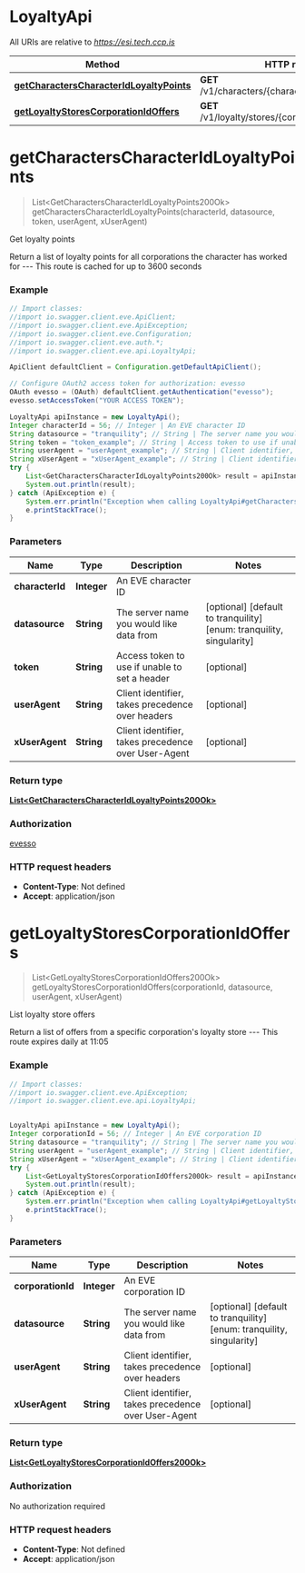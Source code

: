 # LoyaltyApi

All URIs are relative to *https://esi.tech.ccp.is*

Method | HTTP request | Description
------------- | ------------- | -------------
[**getCharactersCharacterIdLoyaltyPoints**](LoyaltyApi.md#getCharactersCharacterIdLoyaltyPoints) | **GET** /v1/characters/{character_id}/loyalty/points/ | Get loyalty points
[**getLoyaltyStoresCorporationIdOffers**](LoyaltyApi.md#getLoyaltyStoresCorporationIdOffers) | **GET** /v1/loyalty/stores/{corporation_id}/offers/ | List loyalty store offers


<a name="getCharactersCharacterIdLoyaltyPoints"></a>
# **getCharactersCharacterIdLoyaltyPoints**
> List&lt;GetCharactersCharacterIdLoyaltyPoints200Ok&gt; getCharactersCharacterIdLoyaltyPoints(characterId, datasource, token, userAgent, xUserAgent)

Get loyalty points

Return a list of loyalty points for all corporations the character has worked for  ---  This route is cached for up to 3600 seconds

### Example
```java
// Import classes:
//import io.swagger.client.eve.ApiClient;
//import io.swagger.client.eve.ApiException;
//import io.swagger.client.eve.Configuration;
//import io.swagger.client.eve.auth.*;
//import io.swagger.client.eve.api.LoyaltyApi;

ApiClient defaultClient = Configuration.getDefaultApiClient();

// Configure OAuth2 access token for authorization: evesso
OAuth evesso = (OAuth) defaultClient.getAuthentication("evesso");
evesso.setAccessToken("YOUR ACCESS TOKEN");

LoyaltyApi apiInstance = new LoyaltyApi();
Integer characterId = 56; // Integer | An EVE character ID
String datasource = "tranquility"; // String | The server name you would like data from
String token = "token_example"; // String | Access token to use if unable to set a header
String userAgent = "userAgent_example"; // String | Client identifier, takes precedence over headers
String xUserAgent = "xUserAgent_example"; // String | Client identifier, takes precedence over User-Agent
try {
    List<GetCharactersCharacterIdLoyaltyPoints200Ok> result = apiInstance.getCharactersCharacterIdLoyaltyPoints(characterId, datasource, token, userAgent, xUserAgent);
    System.out.println(result);
} catch (ApiException e) {
    System.err.println("Exception when calling LoyaltyApi#getCharactersCharacterIdLoyaltyPoints");
    e.printStackTrace();
}
```

### Parameters

Name | Type | Description  | Notes
------------- | ------------- | ------------- | -------------
 **characterId** | **Integer**| An EVE character ID |
 **datasource** | **String**| The server name you would like data from | [optional] [default to tranquility] [enum: tranquility, singularity]
 **token** | **String**| Access token to use if unable to set a header | [optional]
 **userAgent** | **String**| Client identifier, takes precedence over headers | [optional]
 **xUserAgent** | **String**| Client identifier, takes precedence over User-Agent | [optional]

### Return type

[**List&lt;GetCharactersCharacterIdLoyaltyPoints200Ok&gt;**](GetCharactersCharacterIdLoyaltyPoints200Ok.md)

### Authorization

[evesso](../README.md#evesso)

### HTTP request headers

 - **Content-Type**: Not defined
 - **Accept**: application/json

<a name="getLoyaltyStoresCorporationIdOffers"></a>
# **getLoyaltyStoresCorporationIdOffers**
> List&lt;GetLoyaltyStoresCorporationIdOffers200Ok&gt; getLoyaltyStoresCorporationIdOffers(corporationId, datasource, userAgent, xUserAgent)

List loyalty store offers

Return a list of offers from a specific corporation&#39;s loyalty store  ---  This route expires daily at 11:05

### Example
```java
// Import classes:
//import io.swagger.client.eve.ApiException;
//import io.swagger.client.eve.api.LoyaltyApi;


LoyaltyApi apiInstance = new LoyaltyApi();
Integer corporationId = 56; // Integer | An EVE corporation ID
String datasource = "tranquility"; // String | The server name you would like data from
String userAgent = "userAgent_example"; // String | Client identifier, takes precedence over headers
String xUserAgent = "xUserAgent_example"; // String | Client identifier, takes precedence over User-Agent
try {
    List<GetLoyaltyStoresCorporationIdOffers200Ok> result = apiInstance.getLoyaltyStoresCorporationIdOffers(corporationId, datasource, userAgent, xUserAgent);
    System.out.println(result);
} catch (ApiException e) {
    System.err.println("Exception when calling LoyaltyApi#getLoyaltyStoresCorporationIdOffers");
    e.printStackTrace();
}
```

### Parameters

Name | Type | Description  | Notes
------------- | ------------- | ------------- | -------------
 **corporationId** | **Integer**| An EVE corporation ID |
 **datasource** | **String**| The server name you would like data from | [optional] [default to tranquility] [enum: tranquility, singularity]
 **userAgent** | **String**| Client identifier, takes precedence over headers | [optional]
 **xUserAgent** | **String**| Client identifier, takes precedence over User-Agent | [optional]

### Return type

[**List&lt;GetLoyaltyStoresCorporationIdOffers200Ok&gt;**](GetLoyaltyStoresCorporationIdOffers200Ok.md)

### Authorization

No authorization required

### HTTP request headers

 - **Content-Type**: Not defined
 - **Accept**: application/json

